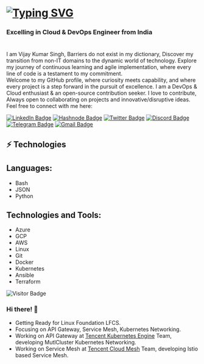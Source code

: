 <h1><a href="https://git.io/typing-svg"><img src="https://readme-typing-svg.demolab.com?font=Fira+Code&weight=500&size=28&pause=1000&color=51bacf&Left=true&vLeft=true&width=1200&height=60&lines=Hi+%F0%9F%91%8B%2C+Explore+world+of+Cloud+%26+DevOps+;With+Vijay+Kumar+Singh%2C+Let's+connect!+" alt="Typing SVG" /></a></h1>

<h3 align="left">Excelling in Cloud & DevOps Engineer from India</h3>

<h1></h1>I am Vijay Kumar Singh, Barriers do not exist in my dictionary, Discover my transition from non-IT domains to the dynamic world of technology. Explore my journey of continuous learning and agile implementation, where every line of code is a testament to my commitment. <br>
Welcome to my GitHub profile, where curiosity meets capability, and where every project is a step forward in the pursuit of excellence. I am a DevOps & Cloud enthusiast & an open-source contribution seeker. I love to contribute, Always open to collaborating on projects and innovative/disruptive ideas. Feel free to connect with me here:

[![LinkedIn Badge](https://img.shields.io/badge/-@krvsc-blue?style=flat-square&logo=linkedin&logoColor=white&link=https://www.linkedin.com/in/krvsc/)](https://www.linkedin.com/in/krvsc/)
[![Hashnode Badge](https://img.shields.io/badge/-@krvsc-03a57a?style=flat-square&labelColor=000000&logo=Hashnode&link=https://blog.krvsc.cloud/)](https://blog.krvsc.cloud/)
[![Twitter Badge](https://img.shields.io/badge/-@VijayKrvsc-1DA1F2?style=flat-square&logo=twitter&logoColor=white&link=https://twitter.com/VijayKrvsc)](https://twitter.com/VijayKrvsc)
[![Discord Badge](https://img.shields.io/badge/-Join%20Chat-5865F2?style=flat-square&logo=discord&logoColor=white&link=https://discord.com/channels/1204683007789891634/1204683008422969397)](https://discord.com/channels/1204683007789891634/1204683008422969397)
[![Telegram Badge](https://img.shields.io/badge/-Join%20Chat-2CA5E0?style=flat-square&logo=telegram&logoColor=white&link=https://t.me/+l0yIB7oFeKdmZjk9)](https://t.me/+l0yIB7oFeKdmZjk9)
[![Gmail Badge](https://img.shields.io/badge/-vscit23@gmail.com-c14438?style=flat-square&logo=Gmail&logoColor=white&link=mailto:vscit23@gmail.com)](mailto:vscit23@gmail.com)

## ⚡ Technologies

## Languages:
- Bash
- JSON
- Python

## Technologies and Tools:
- Azure
- GCP
- AWS
- Linux
- Git
- Docker
- Kubernetes
- Ansible
- Terraform

![Visitor Badge](https://visitor-badge.laobi.icu/badge?page_id=krvsc.krvsc)



### Hi there! 👋
+ Getting Ready for Linux Foundation LFCS.
+ Focusing on API Gateway, Service Mesh, Kubernetes Networking.
+ Working on API Gateway at [Tencent Kubernetes Engine](https://www.tencentcloud.com/products/tke) Team, developing MutlCluster Kubernetes Networking.
+ Working on Service Mesh at [Tencent Cloud Mesh](https://www.tencentcloud.com/products/tcm) Team, developing Istio based Service Mesh.
